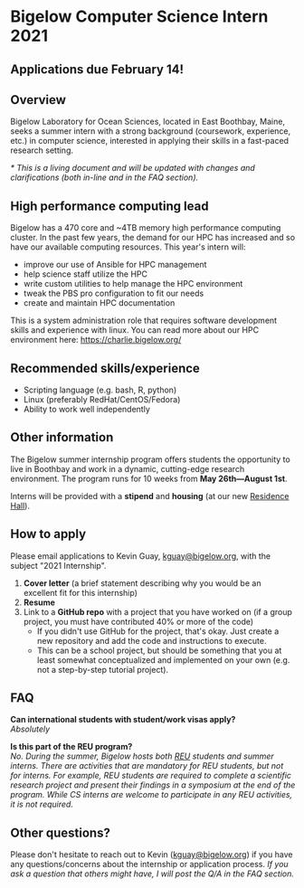 # Bigelow Computer Science Intern 2021

## Applications due February 14!

## Overview
Bigelow Laboratory for Ocean Sciences, located in East Boothbay, Maine, seeks a summer intern with a strong background (coursework, experience, etc.) in computer science, interested in applying their skills in a fast-paced research setting.

*\* This is a living document and will be updated with changes and clarifications (both in-line and in the FAQ section).*

## High performance computing lead
Bigelow has a 470 core and ~4TB memory high performance computing cluster. In the past few years, the demand for our HPC has increased and so have our available computing resources. This year's intern will:
- improve our use of Ansible for HPC management
- help science staff utilize the HPC
- write custom utilities to help manage the HPC environment
- tweak the PBS pro configuration to fit our needs
- create and maintain HPC documentation

This is a system administration role that requires software development skills and experience with linux. You can read more about our HPC environment here: https://charlie.bigelow.org/

## Recommended skills/experience
- Scripting language (e.g. bash, R, python)
- Linux (preferably RedHat/CentOS/Fedora)
- Ability to work well independently

## Other information
The Bigelow summer internship program offers students the opportunity to live in Boothbay and work in a dynamic, cutting-edge research environment. The program runs for 10 weeks from **May 26th—August 1st**.

Interns will be provided with a **stipend** and **housing** (at our new [Residence Hall](https://www.bigelow.org/about/residence-hall.html)).

## How to apply

Please email applications to Kevin Guay, kguay@bigelow.org, with the subject "2021 Internship".

1. **Cover letter** (a brief statement describing why you would be an excellent fit for this internship)
2. **Resume**
3. Link to a **GitHub repo** with a project that you have worked on (if a group project, you must have contributed 40% or more of the code)
	- If you didn't use GitHub for the project, that's okay. Just create a new repository and add the code and instructions to execute.
    - This can be a school project, but should be something that you at least somewhat conceptualized and implemented on your own (e.g. not a step-by-step tutorial project).

## FAQ
**Can international students with student/work visas apply?**  
*Absolutely*

**Is this part of the REU program?**  
*No. During the summer, Bigelow hosts both [REU](https://www.bigelow.org/education/reu/) students and summer interns. There are activities that are mandatory for REU students, but not for interns. For example, REU students are required to complete a scientific research project and present their findings in a symposium at the end of the program. While CS interns are welcome to participate in any REU activities, it is not required.*

## Other questions?
Please don't hesitate to reach out to Kevin (kguay@bigelow.org) if you have any questions/concerns about the internship or application process. *If you ask a question that others might have, I will post the Q/A in the FAQ section.*
